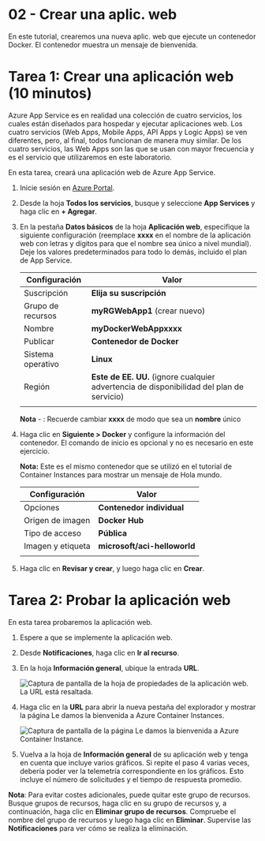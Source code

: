 # 02 - Crear una aplic. web

En este tutorial, crearemos una nueva aplic. web que ejecute un contenedor Docker. El contenedor muestra un mensaje de bienvenida. 

# Tarea 1: Crear una aplicación web (10 minutos)

Azure App Service es en realidad una colección de cuatro servicios, los cuales están diseñados para hospedar y ejecutar aplicaciones web. Los cuatro servicios (Web Apps, Mobile Apps, API Apps y Logic Apps) se ven diferentes, pero, al final, todos funcionan de manera muy similar. De los cuatro servicios, las Web Apps son las que se usan con mayor frecuencia y es el servicio que utilizaremos en este laboratorio.

En esta tarea, creará una aplicación web de Azure App Service. 

1. Inicie sesión en [Azure Portal](http://portal.azure.com/). 

2. Desde la hoja **Todos los servicios**, busque y seleccione **App Services** y haga clic en **+ Agregar**.

3. En la pestaña **Datos básicos** de la hoja **Aplicación web**, especifique la siguiente configuración (reemplace **xxxx** en el nombre de la aplicación web con letras y dígitos para que el nombre sea único a nivel mundial). Deje los valores predeterminados para todo lo demás, incluido el plan de App Service. 

    | Configuración | Valor |
    | -- | -- |
    | Suscripción | **Elija su suscripción** |
    | Grupo de recursos | **myRGWebApp1** (crear nuevo) |
    | Nombre | **myDockerWebAppxxxx** |
    | Publicar | **Contenedor de Docker** |
    | Sistema operativo | **Linux** |
    | Región | **Este de EE. UU.** (ignore cualquier advertencia de disponibilidad del plan de servicio) |
    | | |	
    
    **Nota** - : Recuerde cambiar **xxxx** de modo que sea un **nombre** único

4. Haga clic en **Siguiente > Docker** y configure la información del contenedor. El comando de inicio es opcional y no es necesario en este ejercicio. 

    **Nota:** Este es el mismo contenedor que se utilizó en el tutorial de Container Instances para mostrar un mensaje de Hola mundo. 

    | Configuración | Valor |
    | -- | -- |
    | Opciones | **Contenedor individual** |
    | Origen de imagen | **Docker Hub** |
    | Tipo de acceso | **Pública** |
    | Imagen y etiqueta | **microsoft/aci-helloworld** |
    | | |	


5. Haga clic en **Revisar y crear**, y luego haga clic en **Crear**. 

# Tarea 2: Probar la aplicación web

En esta tarea probaremos la aplicación web.

1. Espere a que se implemente la aplicación web.

2. Desde **Notificaciones**, haga clic en **Ir al recurso**. 

3. En la hoja **Información general**, ubique la entrada **URL**. 

    ![Captura de pantalla de la hoja de propiedades de la aplicación web. La URL está resaltada.](../images/0801.png)

4. Haga clic en la **URL** para abrir la nueva pestaña del explorador y mostrar la página Le damos la bienvenida a Azure Container Instances.

    ![Captura de pantalla de la página Le damos la bienvenida a Azure Container Instance.](../images/0802.png)

5. Vuelva a la hoja de **Información general** de su aplicación web y tenga en cuenta que incluye varios gráficos. Si repite el paso 4 varias veces, debería poder ver la telemetría correspondiente en los gráficos. Esto incluye el número de solicitudes y el tiempo de respuesta promedio. 

**Nota**: Para evitar costes adicionales, puede quitar este grupo de recursos. Busque grupos de recursos, haga clic en su grupo de recursos y, a continuación, haga clic en **Eliminar grupo de recursos**. Compruebe el nombre del grupo de recursos y luego haga clic en **Eliminar**. Supervise las **Notificaciones** para ver cómo se realiza la eliminación.

